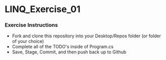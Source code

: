 # LINQ_Exercise_01

### Exercise Instructions

- Fork and clone this repository into your Desktop/Repos folder (or folder of your choice)
- Complete all of the TODO's inside of Program.cs
- Save, Stage, Commit, and then push back up to Github
